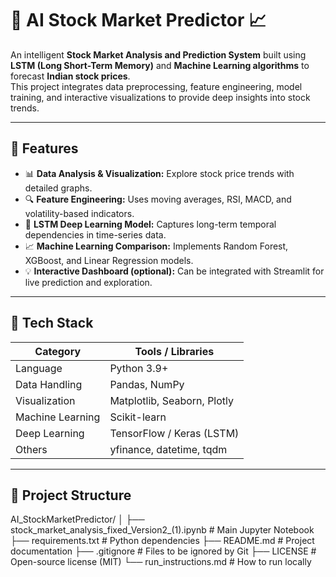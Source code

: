 # 🧠 AI Stock Market Predictor 📈

An intelligent **Stock Market Analysis and Prediction System** built using **LSTM (Long Short-Term Memory)** and **Machine Learning algorithms** to forecast **Indian stock prices**.  
This project integrates data preprocessing, feature engineering, model training, and interactive visualizations to provide deep insights into stock trends.

---

## 🚀 Features

- 📊 **Data Analysis & Visualization:** Explore stock price trends with detailed graphs.
- 🔍 **Feature Engineering:** Uses moving averages, RSI, MACD, and volatility-based indicators.
- 🤖 **LSTM Deep Learning Model:** Captures long-term temporal dependencies in time-series data.
- 📈 **Machine Learning Comparison:** Implements Random Forest, XGBoost, and Linear Regression models.
- 💡 **Interactive Dashboard (optional):** Can be integrated with Streamlit for live prediction and exploration.

---

## 🧠 Tech Stack

| Category | Tools / Libraries |
|-----------|------------------|
| Language | Python 3.9+ |
| Data Handling | Pandas, NumPy |
| Visualization | Matplotlib, Seaborn, Plotly |
| Machine Learning | Scikit-learn |
| Deep Learning | TensorFlow / Keras (LSTM) |
| Others | yfinance, datetime, tqdm |

---
## 📂 Project Structure
AI_StockMarketPredictor/
│
├── stock_market_analysis_fixed_Version2_(1).ipynb   # Main Jupyter Notebook
├── requirements.txt                                 # Python dependencies
├── README.md                                        # Project documentation
├── .gitignore                                       # Files to be ignored by Git
├── LICENSE                                          # Open-source license (MIT)
└── run_instructions.md                              # How to run locally






